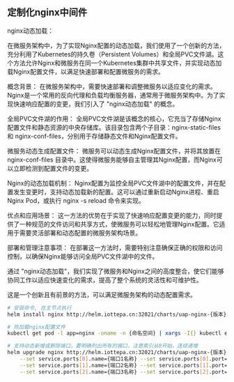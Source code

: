 ## 定制化nginx中间件

nginx动态加载：

在微服务架构中，为了实现Nginx配置的动态加载，我们使用了一个创新的方法，充分利用了Kubernetes的持久卷（Persistent Volumes）和全局PVC文件湖。这个方法允许Nginx和微服务在同一个Kubernetes集群中共享文件，并实现动态加载Nginx配置文件，以满足快速部署和配置微服务的需求。

概念背景：
在微服务架构中，需要快速部署和调整微服务以适应变化的需求。Nginx是一个常用的反向代理和负载均衡服务器，通常用于微服务架构中。为了实现快速响应配置的变更，我们引入了 "nginx动态加载" 的概念。

全局PVC文件湖的作用：
全局PVC文件湖是该概念的核心，它充当了存储Nginx配置文件和静态资源的中央存储库。该目录包含两个子目录：nginx-static-files 和 nginx-conf-files，分别用于存储静态文件和Nginx配置文件。

微服务动态生成配置文件：
微服务可以动态生成Nginx配置文件，并将其放置在 nginx-conf-files 目录中。这使得微服务能够自主管理其Nginx配置，而Nginx可以立即检测到配置文件的变更。

Nginx的动态加载机制：
Nginx配置为监控全局PVC文件湖中的配置文件，并在配置发生变更时，支持动态加载新的配置。这可以通过重新启动Nginx进程、重启Nginx Pod，或执行 nginx -s reload 命令来实现。

优点和应用场景：
这一方法的优势在于实现了快速响应配置变更的能力，同时提供了一种规范的文件访问和共享方式，使微服务可以轻松地管理Nginx配置。它适用于需要灵活部署和动态配置的微服务架构场景。

部署和管理注意事项：
在部署这一方法时，需要特别注意确保正确的权限和访问控制，以确保Nginx能够访问全局PVC文件湖中的文件。

通过 "nginx动态加载"，我们实现了微服务和Nginx之间的高度整合，使它们能够协同工作以适应快速变化的需求，提高了整个系统的灵活性和可维护性。

这是一个创新且有前景的方法，可以满足微服务架构的动态配置需求。

```sh
# 安装命令, 在主节点执行
helm install nginx http://helm.iottepa.cn:32021/charts/uap-nginx-{版本}.tgz -n {命名空间}

# 热加载nginx配置文件
kubectl get pod -l app=nginx -oname -n {命名空间} | xargs -I{} kubectl exec -it {} -n {命名空间} -- sh -c "nginx -s reload"

# 支持动态新增或删除端口，要明确列出所有的接口，注意索引从0开始，连续递增
helm upgrade nginx http://helm.iottepa.cn:32021/charts/uap-nginx-{版本}.tgz -n {命名空间} --reuse-values \
    --set service.ports[0].name={端口1名称} --set service.ports[0].port={端口1} \
    --set service.ports[1].name={端口2名称} --set service.ports[1].port={端口2} \
    --set service.ports[2].name={端口3名称} --set service.ports[2].port={端口3}
```